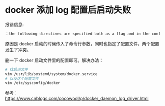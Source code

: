 # docker 添加 log 配置后启动失败

报错信息:

```sh
：the following directives are specified both as a flag and in the configuration file
```

原因是 docker 启动的时候传入了命令行参数，同时也指定了配置文件，两个配置发生了冲突。

删一下 docker 启动文件里的配置即可。解决办法：

```sh
# 找启动文件 
vim /usr/lib/systemd/system/docker.service 
# 以及这个配置文件
vim /etc/sysconfig/docker
```

参考：https://www.cnblogs.com/cocowool/p/docker_daemon_log_driver.html